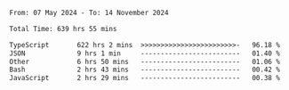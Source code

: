 
<!--START_SECTION:waka-->

```txt
From: 07 May 2024 - To: 14 November 2024

Total Time: 639 hrs 55 mins

TypeScript       622 hrs 2 mins  >>>>>>>>>>>>>>>>>>>>>>>>-   96.18 %
JSON             9 hrs 1 min     -------------------------   01.40 %
Other            6 hrs 50 mins   -------------------------   01.06 %
Bash             2 hrs 43 mins   -------------------------   00.42 %
JavaScript       2 hrs 29 mins   -------------------------   00.38 %
```

<!--END_SECTION:waka-->

<!--

### Hi there 👋
**Iam-cesar/Iam-cesar** is a ✨ _special_ ✨ repository because its `README.md` (this file) appears on your GitHub profile.

Here are some ideas to get you started:

- 🔭 I’m currently working on ...
- 🌱 I’m currently learning ...
- 👯 I’m looking to collaborate on ...
- 🤔 I’m looking for help with ...
- 💬 Ask me about ...
- 📫 How to reach me: ...
- 😄 Pronouns: ...
- ⚡ Fun fact: ...
-->
